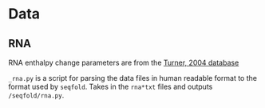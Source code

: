 # Data

## RNA

RNA enthalpy change parameters are from the [Turner, 2004 database](http://rna.urmc.rochester.edu/NNDB/turner04/index.html)

`_rna.py` is a script for parsing the data files in human readable format to the format used by `seqfold`. Takes in the `rna*txt` files and outputs `/seqfold/rna.py`.
